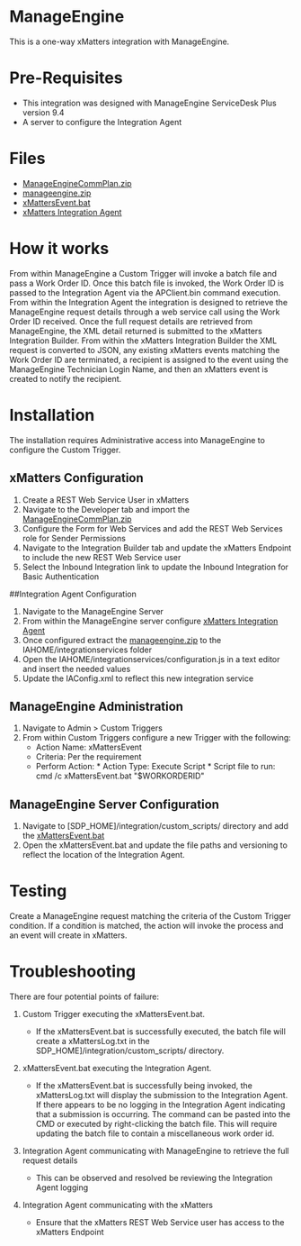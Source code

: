 # ManageEngine
This is a one-way xMatters integration with ManageEngine.

# Pre-Requisites
* This integration was designed with ManageEngine ServiceDesk Plus version 9.4
* A server to configure the Integration Agent

# Files
* [ManageEngineCommPlan.zip](ManageEngineCommPlan.zip)
* [manageengine.zip](manageengine.zip)
* [xMattersEvent.bat](xMattersEvent.bat)
* [xMatters Integration Agent](https://support.xmatters.com/hc/en-us/articles/201463419-Integration-Agent-for-xMatters-On-Demand)

# How it works
From within ManageEngine a Custom Trigger will invoke a batch file and pass a Work Order ID. Once this batch file is invoked, the Work Order ID is passed to the Integration Agent via the APClient.bin command execution. From within the Integration Agent the integration is designed to retrieve the ManageEngine request details through a web service call using the Work Order ID received. Once the full request details are retrieved from ManageEngine, the XML detail returned is submitted to the xMatters Integration Builder. From within the xMatters Integration Builder the XML request is converted to JSON, any existing xMatters events matching the Work Order ID are terminated, a recipient is assigned to the event using the ManageEngine Technician Login Name, and then an xMatters event is created to notify the recipient.

# Installation
The installation requires Administrative access into ManageEngine to configure the Custom Trigger.

## xMatters Configuration
1. Create a REST Web Service User in xMatters
2. Navigate to the Developer tab and import the [ManageEngineCommPlan.zip](ManageEngineCommPlan.zip)
3. Configure the Form for Web Services and add the REST Web Services role for Sender Permissions
4. Navigate to the Integration Builder tab and update the xMatters Endpoint to include the new REST Web Service user
5. Select the Inbound Integration link to update the Inbound Integration for Basic Authentication

##Integration Agent Configuration
1. Navigate to the ManageEngine Server
2. From within the ManageEngine server configure [xMatters Integration Agent](https://support.xmatters.com/hc/en-us/articles/201463419-Integration-Agent-for-xMatters-On-Demand)
3. Once configured extract the [manageengine.zip](manageengine.zip) to the IAHOME/integrationservices folder
4. Open the IAHOME/integrationservices/configuration.js in a text editor and insert the needed values
5. Update the IAConfig.xml to reflect this new integration service

## ManageEngine Administration
1. Navigate to Admin > Custom Triggers
2. From within Custom Triggers configure a new Trigger with the following:
    * Action Name: xMattersEvent
    * Criteria: Per the requirement
    * Perform Action:
          * Action Type: Execute Script
          * Script file to run: cmd /c xMattersEvent.bat "$WORKORDERID"

## ManageEngine Server Configuration
1. Navigate to [SDP_HOME]/integration/custom_scripts/ directory and add the [xMattersEvent.bat](xMattersEvent.bat)
2. Open the xMattersEvent.bat and update the file paths and versioning to reflect the location of the Integration Agent.

# Testing
Create a ManageEngine request matching the criteria of the Custom Trigger condition. If a condition is matched, the action will invoke the process and an event will create in xMatters.

# Troubleshooting
There are four potential points of failure:
1. Custom Trigger executing the xMattersEvent.bat.
    * If the xMattersEvent.bat is successfully executed, the batch file will create a xMattersLog.txt in the SDP_HOME]/integration/custom_scripts/ directory.

2. xMattersEvent.bat executing the Integration Agent.
    * If the xMattersEvent.bat is successfully being invoked, the xMattersLog.txt will display the submission to the Integration Agent. If there appears to be no logging in the Integration Agent indicating that a submission is occurring. The command can be pasted into the CMD or executed by right-clicking the batch file. This will require updating the batch file to contain a miscellaneous work order id.

3. Integration Agent communicating with ManageEngine to retrieve the full request details
    * This can be observed and resolved be reviewing the Integration Agent logging

4. Integration Agent communicating with the xMatters
    * Ensure that the xMatters REST Web Service user has access to the xMatters Endpoint
